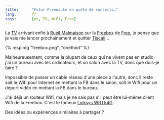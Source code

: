 ```yaml
---
title:      "Futur Freenaute en quête de conseils…"
lang:       fr
tags:       [me, TV, WiFi, Free]
---
```


La [TV](http://adsl.free.fr/tv/) arrivant enfin à [Rueil Malmaison](http://adsl.free.fr/degroup/92.html) sur la [Freebox](http://adsl.free.fr/) de [Free](http://free.fr/), je pense que je vais me lancer prochainement et quitter [Tiscali](/2005/02/tiscali-auto-explose-ses-quotas-de-mail.html)…

{% respimg "freebox.png", "onethird" %}

Malheureusement, comme la plupart de ceux qui ne vivent pas en studio, j'ai un bureau avec les ordinateurs, et un salon avec la TV, donc que dois-je faire ?

Impossible de passer un cable réseau d'une pièce à l'autre, donc il reste soit le Wifi pour Internet en mettant la FB dans le salon, soit le Wifi pour un déport vidéo en mettant la FB dans le bureau…

J'ai déjà un routeur Wifi, mais je ne sais pas s'il peut être lui-même client Wifi de la Freebox. C'est le fameux [Linksys WRT54G](http://www.linksys.com/international/product.asp?coid=15&ipid=218).

Des idées ou expériences similaires à partager ?
